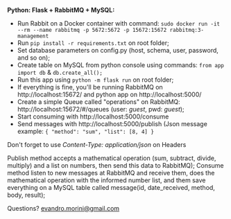 **Python: Flask + RabbitMQ + MySQL:**

- Run Rabbit on a Docker container with command: `sudo docker run -it --rm --name rabbitmq -p 5672:5672 -p 15672:15672 rabbitmq:3-management`
- Run `pip install -r requirements.txt` on root folder;
- Set database parameters on config.py (host, schema, user, password, and so on);
- Create table on MySQL from python console using commands: `from app import db` & `db.create_all();`
- Run this app using `python -m flask run` on root folder;
- If everything is fine, you'll be running RabbitMQ on http://localhost:15672/ and python app on http://localhost:5000/
- Create a simple Queue called "operations" on RabbitMQ: http://localhost:15672/#/queues (user: _guest_, pwd: _guest_);
- Start consuming with http://localhost:5000/consume
- Send messages with http://localhost:5000/publish (Json message example: `{ "method": "sum", "list": [8, 4] }` 

Don't forget to use _Content-Type: application/json_ on Headers

Publish method accepts a mathematical operation (sum, subtract, divide, multiply) and a list on numbers, then send this data to RabbitMQ);
Consume method listen to new messages at RabbitMQ and receive them, does the mathematical operation with the informed number list, and them save everything on a MySQL table called message(id, date_received, method, body, result);

Questions? evandro.morini@gmail.com
